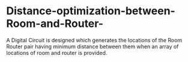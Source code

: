 # Distance-optimization-between-Room-and-Router-
A Digital Circuit is designed which generates the locations of the Room Router pair having minimum distance between them when an array of locations of room and router is provided.

